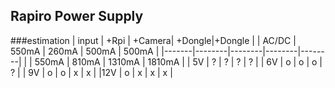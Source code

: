 ## Rapiro Power Supply

###estimation
| input | +Rpi   | +Camera| +Dongle|+Dongle |
| AC/DC | 550mA  | 260mA  |  500mA |  500mA |
|-------|--------|--------|--------|--------|
|       | 550mA  |  810mA | 1310mA | 1810mA |
| 5V    |   ?    |   ?    |   ?    |    ?   |
| 6V    |   o    |    o   |   o    |    ?   | 
| 9V    |   o    |    o   |   x    |    x   |
|12V    |   o    |    x   |   x    |    x   |

